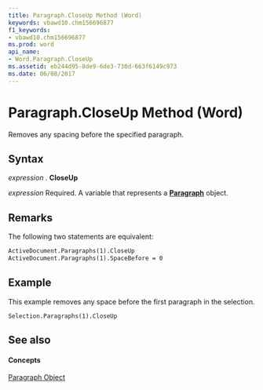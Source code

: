 ```yaml
---
title: Paragraph.CloseUp Method (Word)
keywords: vbawd10.chm156696877
f1_keywords:
- vbawd10.chm156696877
ms.prod: word
api_name:
- Word.Paragraph.CloseUp
ms.assetid: eb244d95-8de9-6de3-730d-663f6149c973
ms.date: 06/08/2017
---
```



# Paragraph.CloseUp Method (Word)

Removes any spacing before the specified paragraph.


## Syntax

 _expression_ . **CloseUp**

 _expression_ Required. A variable that represents a **[Paragraph](paragraph-object-word.md)** object.


## Remarks

The following two statements are equivalent:


```vb
ActiveDocument.Paragraphs(1).CloseUp 
ActiveDocument.Paragraphs(1).SpaceBefore = 0
```


## Example

This example removes any space before the first paragraph in the selection.


```
Selection.Paragraphs(1).CloseUp
```


## See also


#### Concepts


[Paragraph Object](paragraph-object-word.md)

